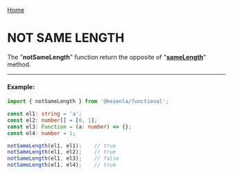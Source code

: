 [Home]('./../../../README.md)

# NOT SAME LENGTH

The "**notSameLength**" function return the opposite of "[**sameLength**](./../sameLength/sameLength.md)" method.

--------------
#### Example:
``` typescript
import { notSameLength } from '@keienla/functional';

const el1: string = 'a';
const el2: number[] = [0, 1];
const el3: Function = (a: number) => {};
const el4: number = 1;

notSameLength(el1, el1);    // true
notSameLength(el1, el2);    // true
notSameLength(el1, el3);    // false
notSameLength(el1, el4);    // true
```
